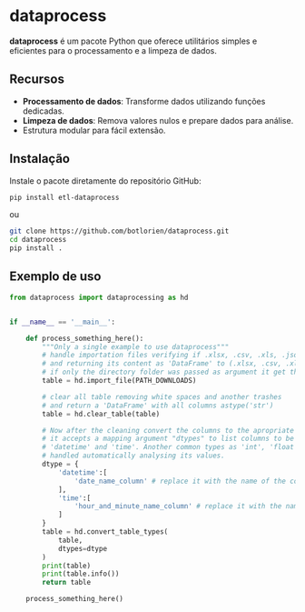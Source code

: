# dataprocess

**dataprocess** é um pacote Python que oferece utilitários simples e eficientes para o processamento e a limpeza de dados.

## Recursos

- **Processamento de dados**: Transforme dados utilizando funções dedicadas.
- **Limpeza de dados**: Remova valores nulos e prepare dados para análise.
- Estrutura modular para fácil extensão.

## Instalação

Instale o pacote diretamente do repositório GitHub:

```bash
pip install etl-dataprocess
```
ou
``` bash
git clone https://github.com/botlorien/dataprocess.git
cd dataprocess
pip install .
```

## Exemplo de uso

```python
from dataprocess import dataprocessing as hd


if __name__ == '__main__':

    def process_something_here():
        """Only a single example to use dataprocess"""
        # handle importation files verifying if .xlsx, .csv, .xls, .json, .txt
        # and returning its content as 'DataFrame' to (.xlsx, .csv, .xls), 'dict' to (.json) and 'str' to .txt
        # if only the directory folder was passed as argument it get the first file in that folder
        table = hd.import_file(PATH_DOWNLOADS)

        # clear all table removing white spaces and another trashes
        # and return a 'DataFrame' with all columns astype('str')
        table = hd.clear_table(table)

        # Now after the cleaning convert the columns to the apropriate types
        # it accepts a mapping argument "dtypes" to list columns to be cast to
        # 'datetime' and 'time'. Another common types as 'int', 'float' and 'str' are
        # handled automatically analysing its values.
        dtype = {
            'datetime':[
                'date_name_column' # replace it with the name of the column to be cast do 'datetime'
            ],
            'time':[
                'hour_and_minute_name_column' # replace it with the name of the column to be cast do 'time'
            ]
        }
        table = hd.convert_table_types(
            table,
            dtypes=dtype
        )
        print(table)
        print(table.info())
        return table

    process_something_here()
```
